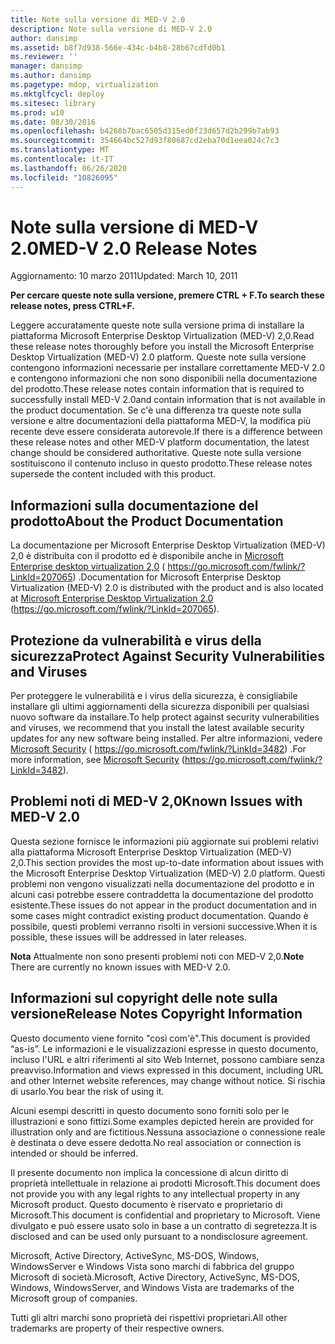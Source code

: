 ```yaml
---
title: Note sulla versione di MED-V 2.0
description: Note sulla versione di MED-V 2.0
author: dansimp
ms.assetid: b8f7d938-566e-434c-b4b8-28b67cdfd0b1
ms.reviewer: ''
manager: dansimp
ms.author: dansimp
ms.pagetype: mdop, virtualization
ms.mktglfcycl: deploy
ms.sitesec: library
ms.prod: w10
ms.date: 08/30/2016
ms.openlocfilehash: b4268b7bac6505d315ed0f23d657d2b299b7ab93
ms.sourcegitcommit: 354664bc527d93f80687cd2eba70d1eea024c7c3
ms.translationtype: MT
ms.contentlocale: it-IT
ms.lasthandoff: 06/26/2020
ms.locfileid: "10826095"
---
```

# <span data-ttu-id="684ad-103">Note sulla versione di MED-V 2.0</span><span class="sxs-lookup"><span data-stu-id="684ad-103">MED-V 2.0 Release Notes</span></span>


<span data-ttu-id="684ad-104">Aggiornamento: 10 marzo 2011</span><span class="sxs-lookup"><span data-stu-id="684ad-104">Updated: March 10, 2011</span></span>

**<span data-ttu-id="684ad-105">Per cercare queste note sulla versione, premere CTRL + F.</span><span class="sxs-lookup"><span data-stu-id="684ad-105">To search these release notes, press CTRL+F.</span></span>**

<span data-ttu-id="684ad-106">Leggere accuratamente queste note sulla versione prima di installare la piattaforma Microsoft Enterprise Desktop Virtualization (MED-V) 2,0.</span><span class="sxs-lookup"><span data-stu-id="684ad-106">Read these release notes thoroughly before you install the Microsoft Enterprise Desktop Virtualization (MED-V) 2.0 platform.</span></span> <span data-ttu-id="684ad-107">Queste note sulla versione contengono informazioni necessarie per installare correttamente MED-V 2.0 e contengono informazioni che non sono disponibili nella documentazione del prodotto.</span><span class="sxs-lookup"><span data-stu-id="684ad-107">These release notes contain information that is required to successfully install MED-V 2.0and contain information that is not available in the product documentation.</span></span> <span data-ttu-id="684ad-108">Se c'è una differenza tra queste note sulla versione e altre documentazioni della piattaforma MED-V, la modifica più recente deve essere considerata autorevole.</span><span class="sxs-lookup"><span data-stu-id="684ad-108">If there is a difference between these release notes and other MED-V platform documentation, the latest change should be considered authoritative.</span></span> <span data-ttu-id="684ad-109">Queste note sulla versione sostituiscono il contenuto incluso in questo prodotto.</span><span class="sxs-lookup"><span data-stu-id="684ad-109">These release notes supersede the content included with this product.</span></span>

## <span data-ttu-id="684ad-110">Informazioni sulla documentazione del prodotto</span><span class="sxs-lookup"><span data-stu-id="684ad-110">About the Product Documentation</span></span>


<span data-ttu-id="684ad-111">La documentazione per Microsoft Enterprise Desktop Virtualization (MED-V) 2,0 è distribuita con il prodotto ed è disponibile anche in [Microsoft Enterprise desktop virtualization 2,0](https://go.microsoft.com/fwlink/?LinkID=207065) ( https://go.microsoft.com/fwlink/?LinkId=207065) .</span><span class="sxs-lookup"><span data-stu-id="684ad-111">Documentation for Microsoft Enterprise Desktop Virtualization (MED-V) 2.0 is distributed with the product and is also located at [Microsoft Enterprise Desktop Virtualization 2.0](https://go.microsoft.com/fwlink/?LinkID=207065) (https://go.microsoft.com/fwlink/?LinkId=207065).</span></span>

## <span data-ttu-id="684ad-112">Protezione da vulnerabilità e virus della sicurezza</span><span class="sxs-lookup"><span data-stu-id="684ad-112">Protect Against Security Vulnerabilities and Viruses</span></span>


<span data-ttu-id="684ad-113">Per proteggere le vulnerabilità e i virus della sicurezza, è consigliabile installare gli ultimi aggiornamenti della sicurezza disponibili per qualsiasi nuovo software da installare.</span><span class="sxs-lookup"><span data-stu-id="684ad-113">To help protect against security vulnerabilities and viruses, we recommend that you install the latest available security updates for any new software being installed.</span></span> <span data-ttu-id="684ad-114">Per altre informazioni, vedere [Microsoft Security](https://go.microsoft.com/fwlink/?LinkId=3482) ( https://go.microsoft.com/fwlink/?LinkId=3482) .</span><span class="sxs-lookup"><span data-stu-id="684ad-114">For more information, see [Microsoft Security](https://go.microsoft.com/fwlink/?LinkId=3482) (https://go.microsoft.com/fwlink/?LinkId=3482).</span></span>

## <span data-ttu-id="684ad-115">Problemi noti di MED-V 2,0</span><span class="sxs-lookup"><span data-stu-id="684ad-115">Known Issues with MED-V 2.0</span></span>


<span data-ttu-id="684ad-116">Questa sezione fornisce le informazioni più aggiornate sui problemi relativi alla piattaforma Microsoft Enterprise Desktop Virtualization (MED-V) 2,0.</span><span class="sxs-lookup"><span data-stu-id="684ad-116">This section provides the most up-to-date information about issues with the Microsoft Enterprise Desktop Virtualization (MED-V) 2.0 platform.</span></span> <span data-ttu-id="684ad-117">Questi problemi non vengono visualizzati nella documentazione del prodotto e in alcuni casi potrebbe essere contraddetta la documentazione del prodotto esistente.</span><span class="sxs-lookup"><span data-stu-id="684ad-117">These issues do not appear in the product documentation and in some cases might contradict existing product documentation.</span></span> <span data-ttu-id="684ad-118">Quando è possibile, questi problemi verranno risolti in versioni successive.</span><span class="sxs-lookup"><span data-stu-id="684ad-118">When it is possible, these issues will be addressed in later releases.</span></span>

<span data-ttu-id="684ad-119">**Nota**  Attualmente non sono presenti problemi noti con MED-V 2,0.</span><span class="sxs-lookup"><span data-stu-id="684ad-119">**Note** There are currently no known issues with MED-V 2.0.</span></span>

 

## <span data-ttu-id="684ad-120">Informazioni sul copyright delle note sulla versione</span><span class="sxs-lookup"><span data-stu-id="684ad-120">Release Notes Copyright Information</span></span>


<span data-ttu-id="684ad-121">Questo documento viene fornito "così com'è".</span><span class="sxs-lookup"><span data-stu-id="684ad-121">This document is provided “as-is”.</span></span> <span data-ttu-id="684ad-122">Le informazioni e le visualizzazioni espresse in questo documento, incluso l'URL e altri riferimenti al sito Web Internet, possono cambiare senza preavviso.</span><span class="sxs-lookup"><span data-stu-id="684ad-122">Information and views expressed in this document, including URL and other Internet website references, may change without notice.</span></span> <span data-ttu-id="684ad-123">Si rischia di usarlo.</span><span class="sxs-lookup"><span data-stu-id="684ad-123">You bear the risk of using it.</span></span>

<span data-ttu-id="684ad-124">Alcuni esempi descritti in questo documento sono forniti solo per le illustrazioni e sono fittizi.</span><span class="sxs-lookup"><span data-stu-id="684ad-124">Some examples depicted herein are provided for illustration only and are fictitious.</span></span><span data-ttu-id="684ad-125">Nessuna associazione o connessione reale è destinata o deve essere dedotta.</span><span class="sxs-lookup"><span data-stu-id="684ad-125">No real association or connection is intended or should be inferred.</span></span>

<span data-ttu-id="684ad-126">Il presente documento non implica la concessione di alcun diritto di proprietà intellettuale in relazione ai prodotti Microsoft.</span><span class="sxs-lookup"><span data-stu-id="684ad-126">This document does not provide you with any legal rights to any intellectual property in any Microsoft product.</span></span> <span data-ttu-id="684ad-127">Questo documento è riservato e proprietario di Microsoft.</span><span class="sxs-lookup"><span data-stu-id="684ad-127">This document is confidential and proprietary to Microsoft.</span></span> <span data-ttu-id="684ad-128">Viene divulgato e può essere usato solo in base a un contratto di segretezza.</span><span class="sxs-lookup"><span data-stu-id="684ad-128">It is disclosed and can be used only pursuant to a nondisclosure agreement.</span></span>



<span data-ttu-id="684ad-129">Microsoft, Active Directory, ActiveSync, MS-DOS, Windows, WindowsServer e Windows Vista sono marchi di fabbrica del gruppo Microsoft di società.</span><span class="sxs-lookup"><span data-stu-id="684ad-129">Microsoft, Active Directory, ActiveSync, MS-DOS, Windows, WindowsServer, and Windows Vista are trademarks of the Microsoft group of companies.</span></span>

<span data-ttu-id="684ad-130">Tutti gli altri marchi sono proprietà dei rispettivi proprietari.</span><span class="sxs-lookup"><span data-stu-id="684ad-130">All other trademarks are property of their respective owners.</span></span>

 

 





